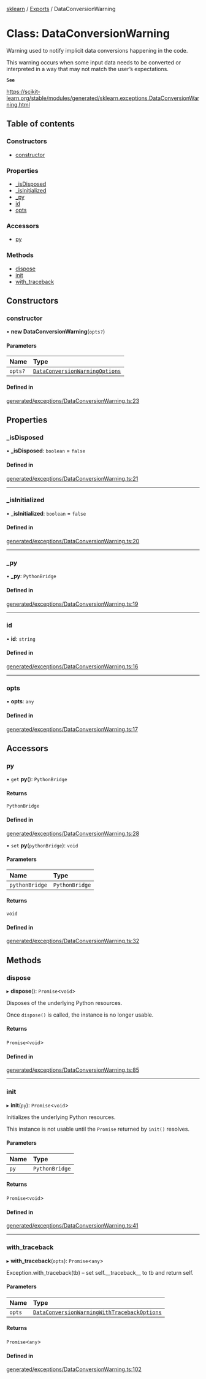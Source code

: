 [sklearn](../readme.md) / [Exports](../modules.md) / DataConversionWarning

# Class: DataConversionWarning

Warning used to notify implicit data conversions happening in the code.

This warning occurs when some input data needs to be converted or interpreted in a way that may not match the user’s expectations.

**`See`**

https://scikit-learn.org/stable/modules/generated/sklearn.exceptions.DataConversionWarning.html

## Table of contents

### Constructors

- [constructor](DataConversionWarning.md#constructor)

### Properties

- [\_isDisposed](DataConversionWarning.md#_isdisposed)
- [\_isInitialized](DataConversionWarning.md#_isinitialized)
- [\_py](DataConversionWarning.md#_py)
- [id](DataConversionWarning.md#id)
- [opts](DataConversionWarning.md#opts)

### Accessors

- [py](DataConversionWarning.md#py)

### Methods

- [dispose](DataConversionWarning.md#dispose)
- [init](DataConversionWarning.md#init)
- [with\_traceback](DataConversionWarning.md#with_traceback)

## Constructors

### constructor

• **new DataConversionWarning**(`opts?`)

#### Parameters

| Name | Type |
| :------ | :------ |
| `opts?` | [`DataConversionWarningOptions`](../interfaces/DataConversionWarningOptions.md) |

#### Defined in

[generated/exceptions/DataConversionWarning.ts:23](https://github.com/transitive-bullshit/scikit-learn-ts/blob/367336a/packages/sklearn/src/generated/exceptions/DataConversionWarning.ts#L23)

## Properties

### \_isDisposed

• **\_isDisposed**: `boolean` = `false`

#### Defined in

[generated/exceptions/DataConversionWarning.ts:21](https://github.com/transitive-bullshit/scikit-learn-ts/blob/367336a/packages/sklearn/src/generated/exceptions/DataConversionWarning.ts#L21)

___

### \_isInitialized

• **\_isInitialized**: `boolean` = `false`

#### Defined in

[generated/exceptions/DataConversionWarning.ts:20](https://github.com/transitive-bullshit/scikit-learn-ts/blob/367336a/packages/sklearn/src/generated/exceptions/DataConversionWarning.ts#L20)

___

### \_py

• **\_py**: `PythonBridge`

#### Defined in

[generated/exceptions/DataConversionWarning.ts:19](https://github.com/transitive-bullshit/scikit-learn-ts/blob/367336a/packages/sklearn/src/generated/exceptions/DataConversionWarning.ts#L19)

___

### id

• **id**: `string`

#### Defined in

[generated/exceptions/DataConversionWarning.ts:16](https://github.com/transitive-bullshit/scikit-learn-ts/blob/367336a/packages/sklearn/src/generated/exceptions/DataConversionWarning.ts#L16)

___

### opts

• **opts**: `any`

#### Defined in

[generated/exceptions/DataConversionWarning.ts:17](https://github.com/transitive-bullshit/scikit-learn-ts/blob/367336a/packages/sklearn/src/generated/exceptions/DataConversionWarning.ts#L17)

## Accessors

### py

• `get` **py**(): `PythonBridge`

#### Returns

`PythonBridge`

#### Defined in

[generated/exceptions/DataConversionWarning.ts:28](https://github.com/transitive-bullshit/scikit-learn-ts/blob/367336a/packages/sklearn/src/generated/exceptions/DataConversionWarning.ts#L28)

• `set` **py**(`pythonBridge`): `void`

#### Parameters

| Name | Type |
| :------ | :------ |
| `pythonBridge` | `PythonBridge` |

#### Returns

`void`

#### Defined in

[generated/exceptions/DataConversionWarning.ts:32](https://github.com/transitive-bullshit/scikit-learn-ts/blob/367336a/packages/sklearn/src/generated/exceptions/DataConversionWarning.ts#L32)

## Methods

### dispose

▸ **dispose**(): `Promise`<`void`\>

Disposes of the underlying Python resources.

Once `dispose()` is called, the instance is no longer usable.

#### Returns

`Promise`<`void`\>

#### Defined in

[generated/exceptions/DataConversionWarning.ts:85](https://github.com/transitive-bullshit/scikit-learn-ts/blob/367336a/packages/sklearn/src/generated/exceptions/DataConversionWarning.ts#L85)

___

### init

▸ **init**(`py`): `Promise`<`void`\>

Initializes the underlying Python resources.

This instance is not usable until the `Promise` returned by `init()` resolves.

#### Parameters

| Name | Type |
| :------ | :------ |
| `py` | `PythonBridge` |

#### Returns

`Promise`<`void`\>

#### Defined in

[generated/exceptions/DataConversionWarning.ts:41](https://github.com/transitive-bullshit/scikit-learn-ts/blob/367336a/packages/sklearn/src/generated/exceptions/DataConversionWarning.ts#L41)

___

### with\_traceback

▸ **with_traceback**(`opts`): `Promise`<`any`\>

Exception.with\_traceback(tb) – set self.\_\_traceback\_\_ to tb and return self.

#### Parameters

| Name | Type |
| :------ | :------ |
| `opts` | [`DataConversionWarningWithTracebackOptions`](../interfaces/DataConversionWarningWithTracebackOptions.md) |

#### Returns

`Promise`<`any`\>

#### Defined in

[generated/exceptions/DataConversionWarning.ts:102](https://github.com/transitive-bullshit/scikit-learn-ts/blob/367336a/packages/sklearn/src/generated/exceptions/DataConversionWarning.ts#L102)
